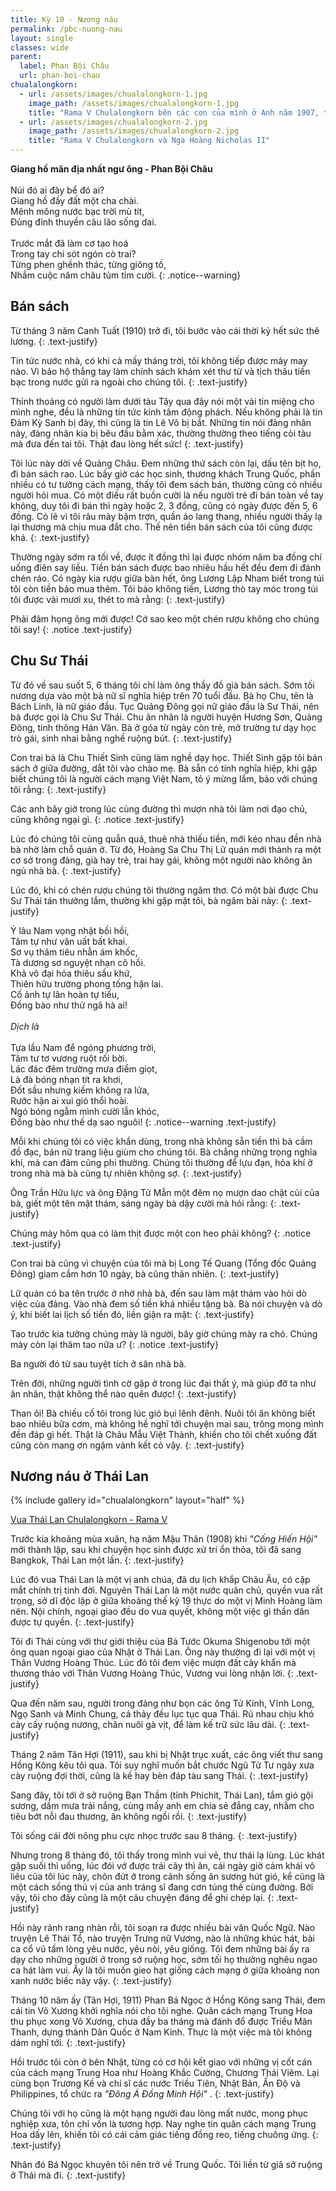 ```yaml
---
title: Kỳ 10 - Nương náu
permalink: /pbc-nuong-nau
layout: single
classes: wide
parent:
  label: Phan Bội Châu
  url: phan-boi-chau
chualalongkorn:
  - url: /assets/images/chualalongkorn-1.jpg
    image_path: /assets/images/chualalongkorn-1.jpg
    title: "Rama V Chulalongkorn bên các con của mình ở Anh năm 1907, trong chuyến du ngoạn vòng quanh châu Âu lần thứ hai của ông."
  - url: /assets/images/chualalongkorn-2.jpg
    image_path: /assets/images/chualalongkorn-2.jpg
    title: "Rama V Chulalongkorn và Nga Hoàng Nicholas II"
---
```


**Giang hồ mãn địa nhất ngư ông - Phan Bội Châu**\
 \
Núi đó ai đây bể đó ai?\
Giang hồ đầy đất một cha chài.\
Mênh mông nước bạc trời mù tít,\
Đủng đỉnh thuyền câu lão sống dai.\
 \
Trước mắt đã làm cơ tạo hoá\
Trong tay chi sót ngón cò trai?\
Từng phen ghềnh thác, từng giông tố,\
Nhắm cuộc năm châu tủm tỉm cười.
{: .notice--warning}

## Bán sách
Từ tháng 3 năm Canh Tuất (1910) trở đi, tôi bước vào cái thời kỳ hết sức thê lương.
{: .text-justify}

Tin tức nước nhà, có khi cả mấy tháng trời, tôi không tiếp được mảy may nào. Vì bảo hộ thẳng tay làm chính sách khám xét thư từ và tịch thâu tiền bạc trong nước gửi ra ngoài cho chúng tôi.
{: .text-justify}

Thỉnh thoảng có người làm dưới tàu Tây qua đây nói một vài tin miệng cho mình nghe, đều là những tin tức kinh tâm động phách. Nếu không phải là tin Đàm Kỳ Sanh bị đày, thì cũng là tin Lê Võ bị bắt. Những tin nói đảng nhân này, đảng nhân kia bị bêu đầu bằm xác, thường thường theo tiếng còi tàu mà đưa đến tai tôi. Thật đau lòng hết sức!
{: .text-justify}

Tôi lúc này dời về Quảng Châu. Đem những thứ sách còn lại, dấu tên bịt họ, đi bán sách rao. Lúc bấy giờ các học sinh, thương khách Trung Quốc, phần nhiều có tư tưởng cách mạng, thấy tôi đem sách bán, thường cũng có nhiều người hỏi mua. Có một điều rất buồn cười là nếu người trẻ đi bán toàn về tay không, duy tôi đi bán thì ngày hoặc 2, 3 đồng, cũng có ngày được đến 5, 6 đồng. Có lẽ vì tôi râu mày bặm trợn, quần áo lang thang, nhiều người thấy lạ lại thương mà chịu mua đắt cho. Thế nên tiền bán sách của tôi cũng được khá.
{: .text-justify}

Thường ngày sớm ra tối về, được ít đồng thì lại được nhóm năm ba đồng chí uống điên say liều. Tiền bán sách được bao nhiêu hầu hết đều đem đi đánh chén ráo. Có ngày kia rượu giữa bàn hết, ông Lương Lập Nham biết trong túi tôi còn tiền bảo mua thêm. Tôi bảo không tiền, Lương thò tay móc trong túi tôi được vài mươi xu, thét to mà rằng: 
{: .text-justify}

Phải đâm họng ông mới được! Cớ sao keo một chén rượu không cho chúng tôi say!
{: .notice .text-justify}

## Chu Sư Thái
Từ đó về sau suốt 5, 6 tháng tôi chỉ làm ông thầy đồ già bán sách. Sớm tối nương dựa vào một bà nữ sĩ nghĩa hiệp trên 70 tuổi đầu. Bà họ Chu, tên là Bách Linh, là nữ giáo đầu. Tục Quảng Đông gọi nữ giáo đầu là Sư Thái, nên bà được gọi là Chu Sư Thái. Chu ân nhân là người huyện Hương Sơn, Quảng Đông, tinh thông Hán Văn. Bà ở góa từ ngày còn trẻ, mở trường tư dạy học trò gái, sinh nhai bằng nghề ruộng bút.
{: .text-justify}

Con trai bà là Chu Thiết Sinh cũng làm nghề dạy học. Thiết Sinh gặp tôi bán sách ở giữa đường, dắt tôi vào chào mẹ. Bà sẵn có tính nghĩa hiệp, khi gặp biết chúng tôi là người cách mạng Việt Nam, tỏ ý mừng lắm, bảo với chúng tôi rằng:
{: .text-justify}

Các anh bây giờ trong lúc cùng đường thì mượn nhà tôi làm nơi đạo chủ, cũng không ngại gì.
{: .notice .text-justify}

Lúc đó chúng tôi cùng quẫn quá, thuê nhà thiếu tiền, mới kéo nhau đền nhà bà nhờ làm chỗ quán ở. Từ đó, Hoàng Sa Chu Thị Lữ quán mới thành ra một cơ sở trong đảng, già hay trẻ, trai hay gái, không một người nào không ăn ngủ nhà bà.
{: .text-justify}

Lúc đó, khi có chén rượu chúng tôi thường ngâm thơ. Có một bài được Chu Sư Thái tán thưởng lắm, thường khi gặp mặt tôi, bà ngâm bài này:
{: .text-justify}

Ỷ lâu Nam vọng nhật bồi hồi,\
Tâm tự như vân uất bất khai.\
Sơ vụ thâm tiêu nhẫn ám khốc,\
Tà dương sơ nguyệt nhạn cô hồi.\
Khả vô đại hỏa thiêu sầu khứ,\
Thiên hữu trường phong tống hận lai.\
Cố ảnh tự lân hoàn tự tiếu,\
Đồng bào như thử ngã hà ai!\
 \
*Dịch là*\
 \
Tựa lầu Nam để ngóng phương trời,\
Tâm tư tơ vương ruột rối bời.\
Lác đác đêm trường mưa điểm giọt,\
Là đà bóng nhạn tít ra khơi,\
Đốt sầu nhưng kiếm không ra lửa,\
Rước hận ai xui gió thổi hoài.\
Ngó bóng ngẫm mình cười lẫn khóc,\
Đồng bào như thế dạ sao nguôi!
{: .notice--warning .text-justify}

Mỗi khi chúng tôi có việc khẩn dùng, trong nhà không sẵn tiền thì bà cầm đồ đạc, bán nữ trang liệu giùm cho chúng tôi. Bà chẳng những trọng nghĩa khí, mà can đảm cũng phi thường. Chúng tôi thường để lựu đạn, hỏa khí ở trong nhà mà bà cũng tự nhiên không sợ.
{: .text-justify}

Ông Trần Hữu lực và ông Đặng Tử Mẫn một đêm nọ mượn dao chặt củi của bà, giết một tên mật thám, sáng ngày bà dậy cười mà hỏi rằng:
{: .text-justify}

Chúng mày hôm qua có làm thịt được một con heo phải không?
{: .notice .text-justify}

Con trai bà cũng vì chuyện của tôi mà bị Long Tế Quang (Tổng đốc Quảng Đông) giam cầm hơn 10 ngày, bà cũng thản nhiên.
{: .text-justify}

Lữ quán có ba tên trước ở nhờ nhà bà, đến sau làm mật thám vào hỏi dò việc của đảng. Vào nhà đem số tiền khá nhiều tặng bà. Bà nói chuyện và dò ý, khi biết lai lịch số tiền đó, liền giận ra mặt:
{: .text-justify}

Tao trước kia tưởng chúng mày là người, bây giờ chúng mày ra chó. Chúng mày còn lại thăm tao nữa ư?
{: .notice .text-justify}

Ba người đó từ sau tuyệt tích ở sân nhà bà.

Trên đời, những người tình cờ gặp ở trong lúc đại thất ý, mà giúp đỡ ta như ân nhân, thật không thể nào quên được!
{: .text-justify}

Than ôi! Bà chiếu cố tôi trong lúc gió bụi lênh đênh. Nuôi tôi ăn không biết bao nhiêu bữa cơm, mà không hề nghĩ tới chuyện mai sau, trông mong mình đền đáp gì hết. Thật là Châu Mẫu Việt Thành, khiến cho tôi chết xuống đất cũng còn mang ơn ngậm vành kết cỏ vậy.
{: .text-justify}

## Nương náu ở Thái Lan
{% include gallery id="chualalongkorn" layout="half" %}
> <cite>
<a target="_blank" href="https://en.wikipedia.org/wiki/Thailand%E2%80%93United_Kingdom_relations">
Vua Thái Lan Chulalongkorn - Rama V
</a>
</cite>

Trước kia khoảng mùa xuân, hạ năm Mậu Thân (1908) khi *"Cống Hiến Hội"* mới thành lập, sau khi chuyện học sinh được xử trí ổn thỏa, tôi đã sang Bangkok, Thái Lan một lần. 
{: .text-justify}

Lúc đó vua Thái Lan là một vị anh chúa, đã du lịch khắp Châu Âu, có cặp mắt chính trị tinh đời. Nguyên Thái Lan là một nước quân chủ, quyền vua rất trọng, sở dĩ độc lập ở giữa khoảng thế kỷ 19 thực do một vị Minh Hoàng làm nên. Nội chính, ngoại giao đều do vua quyết, không một việc gì thần dân được tự quyền.
{: .text-justify}

Tôi đi Thái cùng với thư giới thiệu của Bá Tước Okuma Shigenobu tới một ông quan ngoại giao của Nhật ở Thái Lan. Ông này thường đi lại với một vị Thân Vương Hoàng Thúc. Lúc đó tôi đem việc mượn đất cày khẩn mà thương thảo với Thân Vương Hoàng Thúc, Vương vui lòng nhận lời.
{: .text-justify}

Qua đến năm sau, người trong đảng như bọn các ông Tử Kính, Vĩnh Long, Ngọ Sanh và Minh Chung, cả thảy đều lục tục qua Thái. Rủ nhau chịu khó cày cấy ruộng nương, chăn nuôi gà  vịt, để làm kế trữ sức lâu dài.
{: .text-justify}

Tháng 2 năm Tân Hợi (1911), sau khi bị Nhật trục xuất, các ông viết thư sang Hồng Kông kêu tôi qua. Tôi suy nghĩ muốn bắt chước Ngũ Tử Tư ngày xưa cày ruộng đợi thời, cũng là kế hay bèn đáp tàu sang Thái.
{: .text-justify}

Sang đây, tôi tới ở sở ruộng Bạn Thầm (tỉnh Phichit, Thái Lan), tắm gió gội sương, dầm mưa trải nắng, cùng mấy anh em chia sẻ đắng cay, nhằm cho tiêu bớt nỗi đau thương, ăn không ngồi rồi.
{: .text-justify}

Tôi sống cái đời nông phu cực nhọc trước sau 8 tháng.
{: .text-justify}

Nhưng trong 8 tháng đó, tôi thấy trong mình vui vẻ, thư thái lạ lùng. Lúc khát gặp suối thì uống, lúc đói vớ được trái cây thì ăn, cái ngày giờ cảm khái vô liêu của tôi lúc này, chôn đứt ở trong cảnh sống ăn sương hút gió, kể cũng là một cách sống thú vị của anh tráng sĩ đang cơn túng thế cùng đường. Bởi vậy, tôi cho đây cũng là một câu chuyện đáng để ghi chép lại.
{: .text-justify}

Hồi này rảnh rang nhàn rỗi, tôi soạn ra được nhiều bài văn Quốc Ngữ. Nào truyện Lê Thái Tổ, nào truyện Trưng nữ Vương, nào là những khúc hát, bài ca cổ vũ tấm lòng yêu nước, yêu nòi, yêu giống. Tôi đem những bài ấy ra dạy cho những người ở trong sở ruộng học, sớm tối họ thường nghêu ngao ca hát làm vui. Ấy là tôi muốn gieo hạt giống cách mạng ở giữa khoảng non xanh nước biếc này vậy.
{: .text-justify}

Tháng 10 năm ấy (Tân Hợi, 1911) Phan Bá Ngọc ở Hồng Kông sang Thái, đem cái tin Võ Xương khởi nghĩa nói cho tôi nghe. Quân cách mạng Trung Hoa thu phục xong Võ Xương, chưa đầy ba tháng mà đánh đổ được Triều Mãn Thanh, dựng thành Dân Quốc ở Nam Kinh. Thực là một việc mà tôi không dám nghĩ tới.
{: .text-justify}

Hồi trước tôi còn ở bên Nhật, từng có cơ hội kết giao với những vị cốt cán của cách mạng Trung Hoa như Hoàng Khắc Cường, Chương Thái Viêm. Lại cùng bọn Trương Kế và chí sĩ các nước Triều Tiên, Nhật Bản, Ấn Độ và Philippines, tổ chức ra *"Đông Á Đồng Minh Hội"* .
{: .text-justify}

Chúng tôi với họ cũng là một hạng người đau lòng mất nước, mong phục nghiệp xưa, tôn chỉ vốn là tương hợp. Nay nghe tin quân cách mạng Trung Hoa dấy lên, khiến tôi có cái cảm giác tiếng đồng reo, tiếng chuông ứng.
{: .text-justify}

Nhân đó Bá Ngọc khuyên tôi nên trở về Trung Quốc. Tôi liền từ giã sở ruộng ở Thái mà đi.
{: .text-justify}